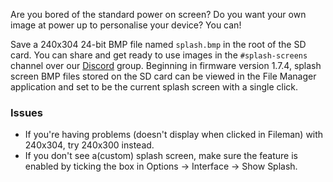 Are you bored of the standard power on screen?
Do you want your own image at power up to personalise your device?
You can!

Save a 240x304 24-bit BMP file named `splash.bmp` in the root of the SD card. You can share and get ready to use images in the `#splash-screens` channel over our [Discord](https://discord.gg/tuwVMv3) group.  Beginning in firmware version 1.7.4, splash screen BMP files stored on the SD card can be viewed in the File Manager application and set to be the current splash screen with a single click.

### Issues
- If you're having problems (doesn't display when clicked in Fileman) with 240x304, try 240x300 instead.
- If you don't see a(custom) splash screen, make sure the feature is enabled by ticking the box in Options -> Interface -> Show Splash.